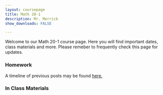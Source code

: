 ```yaml
---
layout: coursepage
title: Math 20-1 
description: Mr. Merrick 
show_downloads: FALSE

---
```

<!--- ### MATH 20-1 SECTION  ### --->
Welcome to our Math 20-1 course page. Here you will find important dates, class materials and more. Please remeber to frequently check this page for updates. 

### Homework 
<!--- 
### September 1 - September 
* Watch List:  
    * Review any outstanding material. 
---> 

A timeline of previous posts may be found <a href="https://merrickmath.github.io/MerrickMath.github.io-Div34Math/Timeline2022.html"> here. </a>


### In Class Materials 


<!--- ### MATH 30-1 SECTION  ### ---> 
<!---
### Homework 

### In Class Materials 
---> 




  





